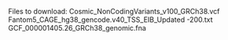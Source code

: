 Files to download:
Cosmic_NonCodingVariants_v100_GRCh38.vcf
Fantom5_CAGE_hg38_gencode.v40_TSS_EIB_Updated -200.txt
GCF_000001405.26_GRCh38_genomic.fna
